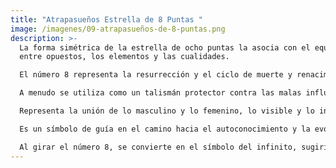 ```yaml
---
title: "Atrapasueños Estrella de 8 Puntas "
image: /imagenes/09-atrapasueños-de-8-puntas.png
description: >-
  La forma simétrica de la estrella de ocho puntas la asocia con el equilibrio
  entre opuestos, los elementos y las cualidades. 

  El número 8 representa la resurrección y el ciclo de muerte y renacimiento, así como los nuevos comienzos. 

  A menudo se utiliza como un talismán protector contra las malas influencias y el mal, ya sea en el ámbito personal o para las cosechas y aguas. 

  Representa la unión de lo masculino y lo femenino, lo visible y lo invisible, y la conexión entre lo terrenal y lo divino. 

  Es un símbolo de guía en el camino hacia el autoconocimiento y la evolución. 

  Al girar el número 8, se convierte en el símbolo del infinito, sugiriendo ciclos más allá de la vida y la muerte.
---
```

